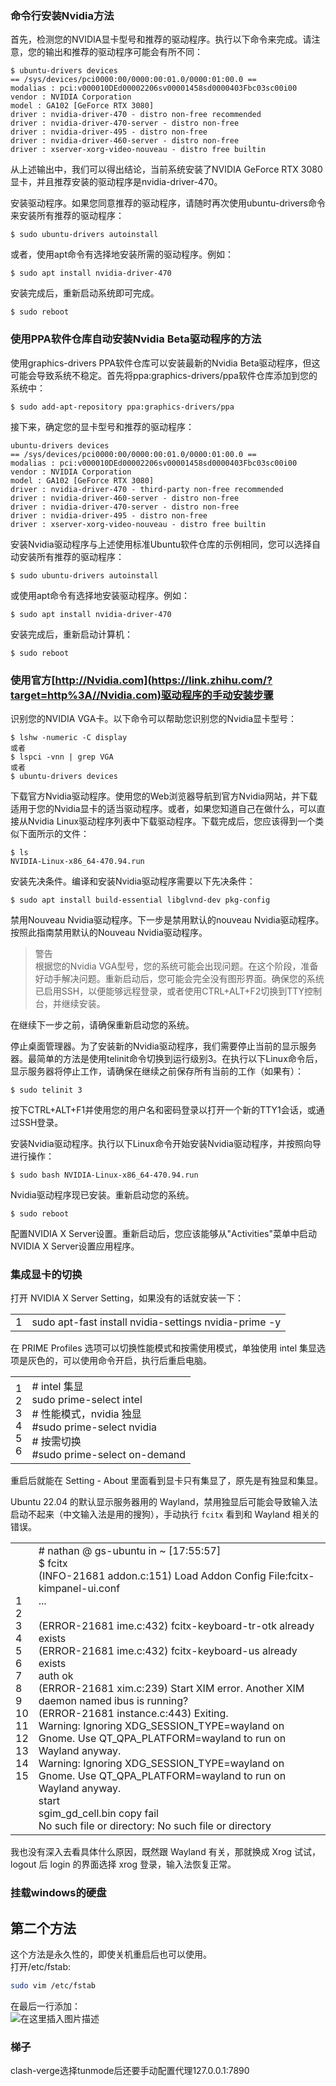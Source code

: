 ### 命令行安装Nvidia方法

首先，检测您的NVIDIA显卡型号和推荐的驱动程序。执行以下命令来完成。请注意，您的输出和推荐的驱动程序可能会有所不同：

```text
$ ubuntu-drivers devices
== /sys/devices/pci0000:00/0000:00:01.0/0000:01:00.0 ==
modalias : pci:v000010DEd00002206sv00001458sd0000403Fbc03sc00i00
vendor : NVIDIA Corporation
model : GA102 [GeForce RTX 3080]
driver : nvidia-driver-470 - distro non-free recommended
driver : nvidia-driver-470-server - distro non-free
driver : nvidia-driver-495 - distro non-free
driver : nvidia-driver-460-server - distro non-free
driver : xserver-xorg-video-nouveau - distro free builtin
```

从上述输出中，我们可以得出结论，当前系统安装了NVIDIA GeForce RTX 3080显卡，并且推荐安装的驱动程序是nvidia-driver-470。

安装驱动程序。如果您同意推荐的驱动程序，请随时再次使用ubuntu-drivers命令来安装所有推荐的驱动程序：

```text
$ sudo ubuntu-drivers autoinstall
```

或者，使用apt命令有选择地安装所需的驱动程序。例如：

```text
$ sudo apt install nvidia-driver-470
```

安装完成后，重新启动系统即可完成。

```text
$ sudo reboot
```

### 使用PPA软件仓库自动安装Nvidia Beta驱动程序的方法

使用graphics-drivers PPA软件仓库可以安装最新的Nvidia Beta驱动程序，但这可能会导致系统不稳定。首先将ppa:graphics-drivers/ppa软件仓库添加到您的系统中：

```text
$ sudo add-apt-repository ppa:graphics-drivers/ppa
```

接下来，确定您的显卡型号和推荐的驱动程序：

```text
ubuntu-drivers devices
== /sys/devices/pci0000:00/0000:00:01.0/0000:01:00.0 ==
modalias : pci:v000010DEd00002206sv00001458sd0000403Fbc03sc00i00
vendor : NVIDIA Corporation
model : GA102 [GeForce RTX 3080]
driver : nvidia-driver-470 - third-party non-free recommended
driver : nvidia-driver-460-server - distro non-free
driver : nvidia-driver-470-server - distro non-free
driver : nvidia-driver-495 - distro non-free
driver : xserver-xorg-video-nouveau - distro free builtin
```

安装Nvidia驱动程序与上述使用标准Ubuntu软件仓库的示例相同，您可以选择自动安装所有推荐的驱动程序：

```text
$ sudo ubuntu-drivers autoinstall
```

或使用apt命令有选择地安装驱动程序。例如：

```text
$ sudo apt install nvidia-driver-470
```

安装完成后，重新启动计算机：

```text
$ sudo reboot
```

### 使用官方[http://Nvidia.com](https://link.zhihu.com/?target=http%3A//Nvidia.com)驱动程序的手动安装步骤

识别您的NVIDIA VGA卡。以下命令可以帮助您识别您的Nvidia显卡型号：

```text
$ lshw -numeric -C display
或者
$ lspci -vnn | grep VGA
或者
$ ubuntu-drivers devices
```

下载官方Nvidia驱动程序。使用您的Web浏览器导航到官方Nvidia网站，并下载适用于您的Nvidia显卡的适当驱动程序。或者，如果您知道自己在做什么，可以直接从Nvidia Linux驱动程序列表中下载驱动程序。下载完成后，您应该得到一个类似下面所示的文件：

```text
$ ls
NVIDIA-Linux-x86_64-470.94.run
```

安装先决条件。编译和安装Nvidia驱动程序需要以下先决条件：

```text
$ sudo apt install build-essential libglvnd-dev pkg-config
```

禁用Nouveau Nvidia驱动程序。下一步是禁用默认的nouveau Nvidia驱动程序。按照此指南禁用默认的Nouveau Nvidia驱动程序。

> 警告  
> 根据您的Nvidia VGA型号，您的系统可能会出现问题。在这个阶段，准备好动手解决问题。重新启动后，您可能会完全没有图形界面。确保您的系统已启用SSH，以便能够远程登录，或者使用CTRL+ALT+F2切换到TTY控制台，并继续安装。

在继续下一步之前，请确保重新启动您的系统。

停止桌面管理器。为了安装新的Nvidia驱动程序，我们需要停止当前的显示服务器。最简单的方法是使用telinit命令切换到运行级别3。在执行以下Linux命令后，显示服务器将停止工作，请确保在继续之前保存所有当前的工作（如果有）：

```text
$ sudo telinit 3
```

按下CTRL+ALT+F1并使用您的用户名和密码登录以打开一个新的TTY1会话，或通过SSH登录。

安装Nvidia驱动程序。执行以下Linux命令开始安装Nvidia驱动程序，并按照向导进行操作：

```text
$ sudo bash NVIDIA-Linux-x86_64-470.94.run
```

Nvidia驱动程序现已安装。重新启动您的系统。

```text
$ sudo reboot
```

配置NVIDIA X Server设置。重新启动后，您应该能够从"Activities"菜单中启动NVIDIA X Server设置应用程序。


### 集成显卡的切换
打开 NVIDIA X Server Setting，如果没有的话就安装一下：

|   |   |
|---|---|
|1|sudo apt-fast install nvidia-settings nvidia-prime -y|

在 PRIME Profiles 选项可以切换性能模式和按需使用模式，单独使用 intel 集显选项是灰色的，可以使用命令开启，执行后重启电脑。

|   |   |
|---|---|
|1  <br>2  <br>3  <br>4  <br>5  <br>6|# intel 集显  <br>sudo prime-select intel  <br># 性能模式，nvidia 独显  <br>#sudo prime-select nvidia  <br># 按需切换  <br>#sudo prime-select on-demand|

重启后就能在 Setting - About 里面看到显卡只有集显了，原先是有独显和集显。

Ubuntu 22.04 的默认显示服务器用的 Wayland，禁用独显后可能会导致输入法启动不起来（中文输入法是用的搜狗），手动执行 `fcitx` 看到和 Wayland 相关的错误。

|   |   |
|---|---|
|1  <br>2  <br>3  <br>4  <br>5  <br>6  <br>7  <br>8  <br>9  <br>10  <br>11  <br>12  <br>13  <br>14  <br>15|# nathan @ gs-ubuntu in ~ [17:55:57]   <br>$ fcitx  <br>(INFO-21681 addon.c:151) Load Addon Config File:fcitx-kimpanel-ui.conf     <br>...  <br>  <br>(ERROR-21681 ime.c:432) fcitx-keyboard-tr-otk already exists  <br>(ERROR-21681 ime.c:432) fcitx-keyboard-us already exists  <br>auth ok  <br>(ERROR-21681 xim.c:239) Start XIM error. Another XIM daemon named ibus is running?  <br>(ERROR-21681 instance.c:443) Exiting.  <br>Warning: Ignoring XDG_SESSION_TYPE=wayland on Gnome. Use QT_QPA_PLATFORM=wayland to run on Wayland anyway.  <br>Warning: Ignoring XDG_SESSION_TYPE=wayland on Gnome. Use QT_QPA_PLATFORM=wayland to run on Wayland anyway.  <br>start  <br>sgim_gd_cell.bin copy fail  <br>No such file or directory: No such file or directory|

我也没有深入去看具体什么原因，既然跟 Wayland 有关，那就换成 Xrog 试试，logout 后 login 的界面选择 xrog 登录，输入法恢复正常。
### 挂载windows的硬盘
## 第二个方法

这个方法是永久性的，即使关机重启后也可以使用。  
打开/etc/fstab:

```bash
sudo vim /etc/fstab
```

在最后一行添加：  
![在这里插入图片描述](https://img-blog.csdnimg.cn/20200404185211566.png)

### 梯子
clash-verge选择tunmode后还要手动配置代理127.0.0.1:7890